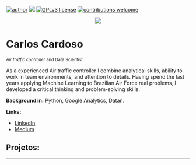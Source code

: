 [![author](https://img.shields.io/badge/author-carlosfab-red.svg)](https://www.linkedin.com/in/carlos-cardoso-1b0a47181/) [![](https://img.shields.io/badge/python-3.7+-blue.svg)](https://www.python.org/downloads/release/python-365/) [![GPLv3 license](https://img.shields.io/badge/License-GPLv3-blue.svg)](http://perso.crans.org/besson/LICENSE.html) [![contributions welcome](https://img.shields.io/badge/contributions-welcome-brightgreen.svg?style=flat)](https://github.com/carlosfab/data_science/issues)

<p align="center">
  <img src="https://github.com/carloscardosont/data_science_portifolio/blob/main/Sem-T%C3%ADtulo-3.jpg?raw=true" >
</p>

# Carlos Cardoso
<sub>*Air traffic controller* and Data Scientist</sub>

As a experienced Air traffic controller I combine analytical skills, ability to work in team environments, and attention to details. Having spend the last years applying Machine Learning to Brazilian Air Force real problems, I developed a critical thinking and problem-solving skills.


**Background in:** Python, Google Analytics, Datan.

**Links:**
* [LinkedIn](https://www.linkedin.com/in/carlos-cardoso-1b0a47181/)
* [Medium](https://medium.com/@carloscardosont)


## Projetos:


---
